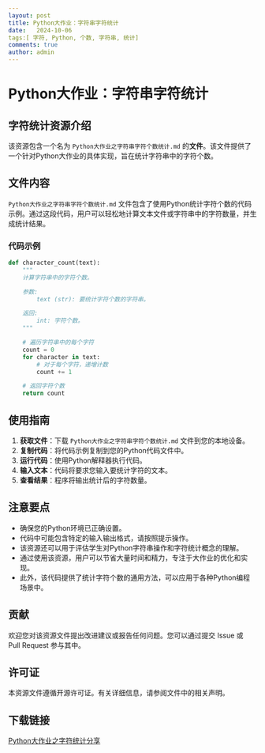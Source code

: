 ```yaml
---
layout: post
title: Python大作业：字符串字符统计
date:   2024-10-06
tags:[ 字符, Python, 个数, 字符串, 统计]
comments: true
author: admin
---
```

# Python大作业：字符串字符统计

## 字符统计资源介绍

该资源包含一个名为 `Python大作业之字符串字符个数统计.md` 的**文件**。该文件提供了一个针对Python大作业的具体实现，旨在统计字符串中的字符个数。

## 文件内容

`Python大作业之字符串字符个数统计.md` 文件包含了使用Python统计字符个数的代码示例。通过这段代码，用户可以轻松地计算文本文件或字符串中的字符数量，并生成统计结果。

### 代码示例

```python
def character_count(text):
    """
    计算字符串中的字符个数。

    参数:
        text (str): 要统计字符个数的字符串。

    返回:
        int: 字符个数。
    """

    # 遍历字符串中的每个字符
    count = 0
    for character in text:
        # 对于每个字符，递增计数
        count += 1

    # 返回字符个数
    return count
```

## 使用指南

1. **获取文件**：下载 `Python大作业之字符串字符个数统计.md` 文件到您的本地设备。
2. **复制代码**：将代码示例复制到您的Python代码文件中。
3. **运行代码**：使用Python解释器执行代码。
4. **输入文本**：代码将要求您输入要统计字符的文本。
5. **查看结果**：程序将输出统计后的字符数量。

## 注意要点

* 确保您的Python环境已正确设置。
* 代码中可能包含特定的输入输出格式，请按照提示操作。
* 该资源还可以用于评估学生对Python字符串操作和字符统计概念的理解。
* 通过使用该资源，用户可以节省大量时间和精力，专注于大作业的优化和实现。
* 此外，该代码提供了统计字符个数的通用方法，可以应用于各种Python编程场景中。

## 贡献

欢迎您对该资源文件提出改进建议或报告任何问题。您可以通过提交 Issue 或 Pull Request 参与其中。

## 许可证

本资源文件遵循开源许可证。有关详细信息，请参阅文件中的相关声明。

## 下载链接

[Python大作业之字符统计分享](https://pan.quark.cn/s/f0edfe32fc5a)